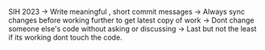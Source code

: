SIH 2023
-> Write meaningful , short commit messages
-> Always sync changes before working further to get latest copy of work
-> Dont change someone else's code without asking or discussing
-> Last but not the least if its working dont touch the code.

